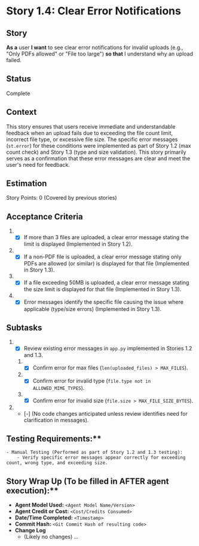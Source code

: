 # Story 1.4: Clear Error Notifications

## Story

**As a** user
**I want** to see clear error notifications for invalid uploads (e.g., "Only PDFs allowed" or "File too large")
**so that** I understand why an upload failed.

## Status

Complete

## Context

This story ensures that users receive immediate and understandable feedback when an upload fails due to exceeding the file count limit, incorrect file type, or excessive file size. The specific error messages (`st.error`) for these conditions were implemented as part of Story 1.2 (max count check) and Story 1.3 (type and size validation). This story primarily serves as a confirmation that these error messages are clear and meet the user's need for feedback.

## Estimation

Story Points: 0 (Covered by previous stories)

## Acceptance Criteria

1. - [x] If more than 3 files are uploaded, a clear error message stating the limit is displayed (Implemented in Story 1.2).
2. - [x] If a non-PDF file is uploaded, a clear error message stating only PDFs are allowed (or similar) is displayed for that file (Implemented in Story 1.3).
3. - [x] If a file exceeding 50MB is uploaded, a clear error message stating the size limit is displayed for that file (Implemented in Story 1.3).
4. - [x] Error messages identify the specific file causing the issue where applicable (type/size errors) (Implemented in Story 1.3).

## Subtasks

1. - [x] Review existing error messages in `app.py` implemented in Stories 1.2 and 1.3.
   1. - [x] Confirm error for max files (`len(uploaded_files) > MAX_FILES`).
   2. - [x] Confirm error for invalid type (`file.type not in ALLOWED_MIME_TYPES`).
   3. - [x] Confirm error for invalid size (`file.size > MAX_FILE_SIZE_BYTES`).
2. - [-] (No code changes anticipated unless review identifies need for clarification in messages).

## Testing Requirements:**

    - Manual Testing (Performed as part of Story 1.2 and 1.3 testing):
        - Verify specific error messages appear correctly for exceeding count, wrong type, and exceeding size.

## Story Wrap Up (To be filled in AFTER agent execution):**

- **Agent Model Used:** `<Agent Model Name/Version>`
- **Agent Credit or Cost:** `<Cost/Credits Consumed>`
- **Date/Time Completed:** `<Timestamp>`
- **Commit Hash:** `<Git Commit Hash of resulting code>`
- **Change Log**
  - (Likely no changes)
    ... 